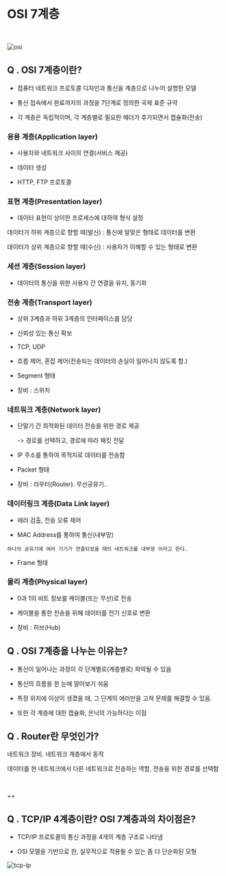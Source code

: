 # OSI 7계층
<br>

![osi](https://user-images.githubusercontent.com/72663337/161380658-12153c27-9b45-4a93-94c3-8d5c79ce4ae0.png)
## Q . OSI 7계층이란?

- 컴퓨터 네트워크 프로토콜 디자인과 통신을 계층으로 나누어 설명한 모델

- 통신 접속에서 완료까지의 과정을 7단계로 정의한 국제 표준 규약

- 각 계층은 독립적이며, 각 계층별로 필요한 헤더가 추가되면서 캡슐화(전송)


### 응용 계층(Application layer) 
- 사용자와 네트워크 사이의 연결(서비스 제공)

- 데이터 생성

- HTTP, FTP 프로토콜

### 표현 계층(Presentation layer)
- 데이터 표현이 상이한 프로세스에 대하여 형식 설정

 데이터가 하위 계층으로 향할 때(발신) : 통신에 알맞은 형태로 데이터를 변환

 데이터가 상위 계층으로 향할 때(수신) : 사용자가 이해할 수 있는 형태로 변환
 
 ### 세션 계층(Session layer)
 - 데이터의 통신을 위한 사용자 간 연결을 유지, 동기화
 
 ### 전송 계층(Transport layer)
 - 상위 3계층과 하위 3계층의 인터페이스를 담당

- 신뢰성 있는 통신 확보

- TCP, UDP

- 흐름 제어, 혼잡 제어(전송되는 데이터의 손실이 일어나지 않도록 함.)

- Segment 형태

- 장비 : 스위치

### 네트워크 계층(Network layer)
- 단말기 간 최적화된 데이터 전송을 위한 경로 제공

    -> 경로를 선택하고, 경로에 따라 패킷 전달

- IP 주소를 통하여 목적지로 데이터를 전송함

- Packet 형태

- 장비 : 라우터(Router). 무선공유기..

### 데이터링크 계층(Data Link layer)
- 에러 검출, 전송 오류 제어

- MAC Address를 통하여 통신(내부망)

`하나의 공유기에 여러 기기가 연결되었을 때의 네트워크를 내부망 이라고 한다.`

- Frame 형태

### 물리 계층(Physical layer)
- 0과 1의 비트 정보를 케이블(또는 무선)로 전송

- 케이블을 통한 전송을 위해 데이터를 전기 신호로 변환

- 장비 : 허브(Hub) 

## Q . OSI 7계층을 나누는 이유는?
- 통신이 일어나는 과정이 각 단계별로(계층별로) 파악될 수 있음

- 통신의 흐름을 한 눈에 알아보기 쉬움

- 특정 위치에 이상이 생겼을 때, 그 단계의 에러만을 고쳐 문제를 해결할 수 있음.

- 또한 각 계층에 대한 캡슐화, 은닉의 가능하다는 이점

## Q . Router란 무엇인가?
네트워크 장비. 네트워크 계층에서 동작

데이터를 현 네트워크에서 다른 네트워크로 전송하는 역할, 전송을 위한 경로를 선택함

<br>

++

## Q . TCP/IP 4계층이란? OSI 7계층과의 차이점은?

- TCP/IP 프로토콜의 통신 과정을 4개의 계층 구조로 나타냄

- OSI 모델을 기반으로 한, 실무적으로 적용될 수 있는 좀 더 단순화된 모형

![tcp-ip](https://user-images.githubusercontent.com/72663337/161381081-384770ab-16c1-41ad-8225-d247c55196d6.png)

